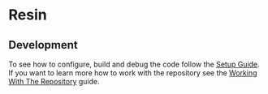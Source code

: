 # Resin

## Development 

To see how to configure, build and debug the code follow the [Setup Guide](docs/dev/SetupGuide.md). If you want to learn
more how to work with the repository see the [Working With The Repository](docs/dev/WorkingWithTheRepository.md)
guide.

